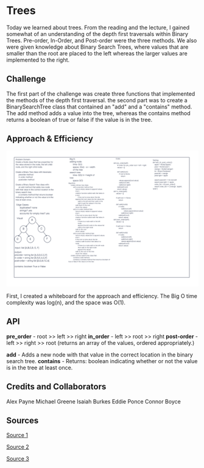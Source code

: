 # Trees

Today we learned about trees. From the reading and the lecture, I gained somewhat of an understanding of the depth first traversals within Binary Trees. Pre-order, In-Order, and Post-order were the three methods. We also were given knowledge about Binary Search Trees, where values that are smaller than the root are placed to the left whereas the larger values are implemented to the right.

## Challenge

The first part of the challenge was create three functions that implemented the methods of the depth first traversal. the second part was to create a BinarySearchTree class that contained an "add" and a "contains" method. The add method adds a value into the tree, whereas the contains method returns a boolean of true or false if the value is in the tree.

## Approach & Efficiency

![Whiteboard](./images/whiteboard-trees.png)

First, I created a whiteboard for the approach and efficiency. The Big O time complexity was log(n), and the space was O(1).

## API

**pre_order** - root >> left >> right
**in_order** - left >> root >> right
**post-order** - left >> right >> root (returns an array of the values, ordered appropriately.)

**add** - Adds a new node with that value in the correct location in the binary search tree.
**contains** - Returns: boolean indicating whether or not the value is in the tree at least once.

## Credits and Collaborators

Alex Payne
Michael Greene
Isaiah Burkes
Eddie Ponce
Connor Boyce

## Sources

[Source 1](https://stackoverflow.com/questions/16505568/inserting-a-value-into-a-binary-search-tree-in-python)

[Source 2](https://cppsecrets.com/users/203121971151041199711011610410311710010510397109971081089764103109971051084699111109/Python-program-to-insert-an-element-into-binary-search-tree.php)

[Source 3](https://codereview.stackexchange.com/questions/201517/bst-implementation-for-insert-put-and-contain-search-in-python)
